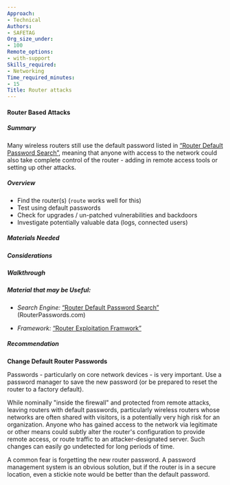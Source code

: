 ```yaml
---
Approach:
- Technical
Authors:
- SAFETAG
Org_size_under:
- 100
Remote_options:
- with-support
Skills_required:
- Networking
Time_required_minutes:
- 15
Title: Router attacks
---
```


#### Router Based Attacks

##### Summary

Many wireless routers still use the default password listed in [“Router Default Password Search”](http://www.routerpasswords.com/), meaning that anyone with access to the network could also take complete control of the router - adding in remote access tools or setting up other attacks.

##### Overview

  * Find the router(s) (``route`` works well for this)
  * Test using default passwords
  * Check for upgrades / un-patched vulnerabilities and backdoors
  * Investigate potentially valuable data (logs, connected users)

##### Materials Needed

##### Considerations

##### Walkthrough

##### Material that may be Useful:

  * *Search Engine:* [“Router Default Password Search”](http://www.routerpasswords.com/) (RouterPasswords.com)
  
  * *Framework:* [“Router Exploitation Framwork”](https://github.com/hackatom/routersploit)  


##### Recommendation

**Change Default Router Passwords**

Passwords - particularly on core network devices - is very important.  Use a password manager to save the new password (or be prepared to reset the router to a factory default).

While nominally "inside the firewall" and protected from remote attacks, leaving routers with default passwords, particularly wireless routers whose networks are often shared with visitors, is a potentially very high risk for an organization.  Anyone who has gained access to the network via legitimate or other means could subtly alter the router's configuration to provide remote access, or route traffic to an attacker-designated server.  Such changes can easily go undetected for long periods of time.

A common fear is forgetting the new router password.  A password management system is an obvious solution, but if the router is in a secure location, even a stickie note would be better than the default password.